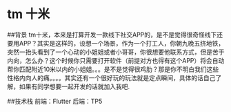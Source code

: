 # tm 十米
##背景
 tm十米，本来是打算开发一款线下社交APP的，是不是觉得很奇怪线下还要用APP？其实是这样的，设想一个场景，作为一个打工人，你朝九晚五挤地铁，突然一抬头看到了一个心动的小姐姐或者小哥哥，你很想要他联系方式，但是苦于内向，怎么办？这个时候你只需要打开软件（前提对方也得有这个APP）将会自动帮你匹配附近10米以内的小姐姐。。。是不是觉得很鸡肋？那是你不明白我们这些性格内向人的痛。。。。其实还有一个很好玩的玩法就是定点瞬间，具体的话自己了解，如果有同学想要一起开发的话就加入我吧.
 
##技术栈
前端：Flutter
后端：TP5

